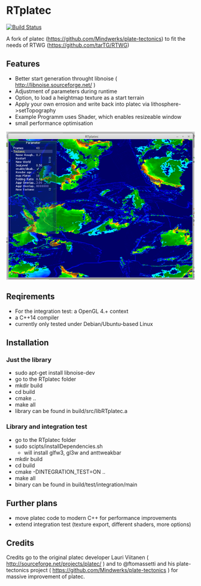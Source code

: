 # RTplatec
[![Build Status](https://travis-ci.org/tarTG/RTplatec.svg?branch=master)](https://travis-ci.org/tarTG/RTplatec)

A fork of platec (https://github.com/Mindwerks/plate-tectonics) to fit the needs of RTWG (https://github.com/tarTG/RTWG)


## Features

- Better start generation throught libnoise ( http://libnoise.sourceforge.net/ )
- Adjustment of parameters during runtime
- Option, to load a heightmap texture as a start terrain
- Apply your own errosion and write back into platec via lithosphere->setTopography
- Example Programm uses Shader, which enables resizeable window
- small performance optimisation


![](screenshots/RTplatecExample.png?raw=true)

## Reqirements

- For the integration test: a OpenGL 4.+ context
- a C++14 compiler
- currently only tested under Debian/Ubuntu-based Linux

## Installation

### Just the library 
- sudo apt-get install libnoise-dev
- go to the RTplatec folder
- mkdir build
- cd build
- cmake ..
- make all
- library can be found in build/src/libRTplatec.a

### Library and integration test
- go to the RTplatec folder
- sudo scipts/installDependencies.sh
    - will install glfw3, gl3w and anttweakbar
- mkdir build
- cd build
- cmake -DINTEGRATION_TEST=ON ..
- make all
- binary can be found in build/test/integration/main

## Further plans
- move platec code to modern C++ for performance improvements
- extend integration test (texture export, different shaders, more options)

## Credits
Credits go to the original platec developer Lauri Viitanen ( http://sourceforge.net/projects/platec/ )
and to @ftomassetti and his plate-tectonics project ( https://github.com/Mindwerks/plate-tectonics ) 
for massive improvement of platec.

 
